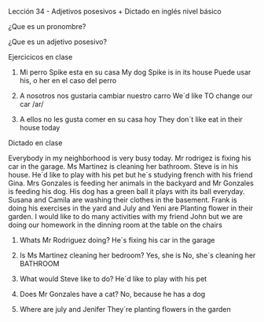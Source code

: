 Lección 34 - Adjetivos posesivos + Dictado en inglés nivel básico

¿Que es un pronombre?

¿Que es un adjetivo posesivo?





Ejercicicos en clase

1. Mi perro Spike esta en su casa
My dog Spike is in its house 
Puede usar his, o her en el caso del perro 


2. A nosotros nos gustaria cambiar nuestro carro
We´d like TO change our car 
                    /ar/

3. A ellos no les gusta comer en su casa hoy
They don´t like eat in their house today





Dictado en clase

Everybody in my neighborhood is very busy today. Mr rodrigez is fixing his car in the garage. Ms Martinez is cleaning her bathroom.
Steve is in his house. He´d like to play with his pet but he´s studying french with his friend Gina. Mrs Gonzales is feeding her 
animals in the backyard and Mr Gonzales is feeding his dog. His dog has a green ball it plays with its ball everyday.
Susana and Camila are washing their clothes in the basement. Frank is doing his exercises in the yard and July and Yeni are 
Planting flower in their garden. I would like to do many activities with my friend John but we are doing our homework in 
the dinning room at the table on the chairs 



1. Whats Mr Rodriguez doing?
He´s fixing his car in the garage 

2. Is Ms Martinez cleaning her bedroom?
Yes, she is 
No, she´s cleaning her BATHROOM 

3. What would Steve like to do?
He´d like to play with his pet

4. Does Mr Gonzales have a cat?
No, because he has a dog 

5. Where are july and Jenifer 
They´re planting flowers in the garden 
